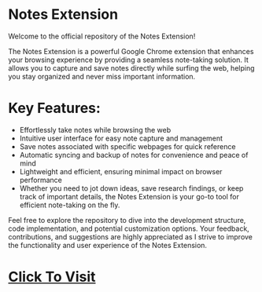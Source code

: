 # Notes Extension
Welcome to the official repository of the Notes Extension!

The Notes Extension is a powerful Google Chrome extension that enhances your browsing experience by providing a seamless note-taking solution. It allows you to capture and save notes directly while surfing the web, helping you stay organized and never miss important information.

# Key Features:
- Effortlessly take notes while browsing the web
- Intuitive user interface for easy note capture and management
- Save notes associated with specific webpages for quick reference
- Automatic syncing and backup of notes for convenience and peace of mind
- Lightweight and efficient, ensuring minimal impact on browser performance
- Whether you need to jot down ideas, save research findings, or keep track of important details, the Notes Extension is your go-to tool for efficient note-taking on the fly.

Feel free to explore the repository to dive into the development structure, code implementation, and potential customization options. Your feedback, contributions, and suggestions are highly appreciated as I strive to improve the functionality and user experience of the Notes Extension.

# [Click To Visit](https://sheharyar0503.github.io/Notes-Extension/index.html)
